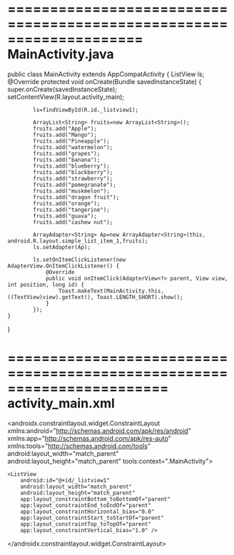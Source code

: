 ====================================================================
MainActivity.java
=====================================================================

public class MainActivity extends AppCompatActivity {
    ListView ls;
    @Override
    protected void onCreate(Bundle savedInstanceState) {
        super.onCreate(savedInstanceState);
        setContentView(R.layout.activity_main);


            ls=findViewById(R.id._listview1);

            ArrayList<String> fruits=new ArrayList<String>();
            fruits.add("Apple");
            fruits.add("Mango");
            fruits.add("Pineapple");
            fruits.add("watermelon");
            fruits.add("grapes");
            fruits.add("banana");
            fruits.add("blueberry");
            fruits.add("blackberry");
            fruits.add("strawberry");
            fruits.add("pomegranate");
            fruits.add("muskmelon");
            fruits.add("dragon fruit");
            fruits.add("orange");
            fruits.add("tangerine");
            fruits.add("guava");
            fruits.add("cashew nut");

            ArrayAdapter<String> Ap=new ArrayAdapter<String>(this, android.R.layout.simple_list_item_1,fruits);
            ls.setAdapter(Ap);

            ls.setOnItemClickListener(new AdapterView.OnItemClickListener() {
                @Override
                public void onItemClick(AdapterView<?> parent, View view, int position, long id) {
                    Toast.makeText(MainActivity.this, ((TextView)view).getText(), Toast.LENGTH_SHORT).show();
                }
            });
    }
}



=======================================================================
activity_main.xml
====================================================================
<?xml version="1.0" encoding="utf-8"?>
<androidx.constraintlayout.widget.ConstraintLayout xmlns:android="http://schemas.android.com/apk/res/android"
    xmlns:app="http://schemas.android.com/apk/res-auto"
    xmlns:tools="http://schemas.android.com/tools"
    android:layout_width="match_parent"
    android:layout_height="match_parent"
    tools:context=".MainActivity">

    <ListView
        android:id="@+id/_listview1"
        android:layout_width="match_parent"
        android:layout_height="match_parent"
        app:layout_constraintBottom_toBottomOf="parent"
        app:layout_constraintEnd_toEndOf="parent"
        app:layout_constraintHorizontal_bias="0.0"
        app:layout_constraintStart_toStartOf="parent"
        app:layout_constraintTop_toTopOf="parent"
        app:layout_constraintVertical_bias="1.0" />
</androidx.constraintlayout.widget.ConstraintLayout>